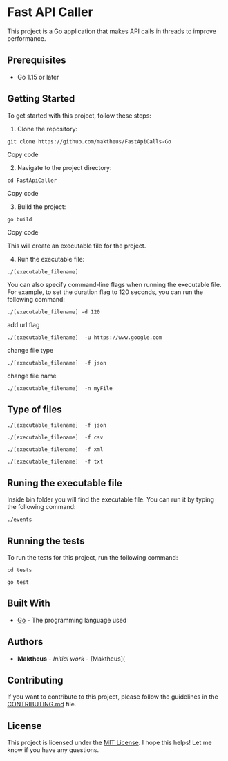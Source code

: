 # Fast API Caller

This project is a Go application that makes API calls in threads to improve performance.

## Prerequisites

- Go 1.15 or later

## Getting Started

To get started with this project, follow these steps:

1. Clone the repository:

```
git clone https://github.com/maktheus/FastApiCalls-Go
```

Copy code

2. Navigate to the project directory:

```
cd FastApiCaller
```

Copy code

3. Build the project:

```
go build
```

Copy code

This will create an executable file for the project.

4. Run the executable file:
```
./[executable_filename]
```

You can also specify command-line flags when running the executable file. For example, to set the duration flag to 120 seconds, you can run the following command:

```
./[executable_filename] -d 120
```

add url flag


```
./[executable_filename]  -u https://www.google.com
```

change file type

```
./[executable_filename]  -f json
```

change file name

```
./[executable_filename]  -n myFile
```

## Type of files

```
./[executable_filename]  -f json
```

```
./[executable_filename]  -f csv
```

```
./[executable_filename]  -f xml
```

```
./[executable_filename]  -f txt
```




## Runing the executable file

Inside bin folder you will find the executable file. You can run it by typing the following command:

```
./events
```

## Running the tests

To run the tests for this project, run the following command:

```
cd tests
```

```
go test
```

## Built With

- [Go](https://golang.org/) - The programming language used

## Authors

- **Maktheus** - _Initial work_ - [Maktheus]( 

## Contributing

If you want to contribute to this project, please follow the guidelines in the [CONTRIBUTING.md](CONTRIBUTING.md) file.

## License

This project is licensed under the [MIT License](LICENSE).
I hope this helps! Let me know if you have any questions.